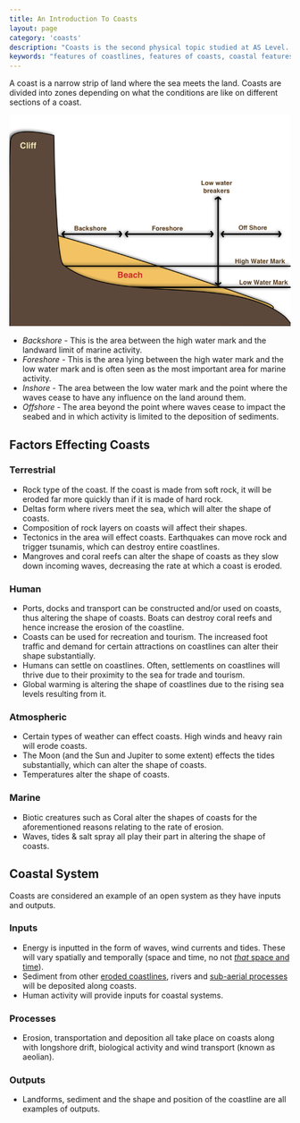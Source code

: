 ```yaml
---
title: An Introduction To Coasts
layout: page
category: 'coasts'
description: "Coasts is the second physical topic studied at AS Level. This post outlines the basics of coasts and what can effect them."
keywords: "features of coastlines, features of coasts, coastal features, inputs into coasts, outputs in coastal systems, coastal systems, sections of a coastal system, human impacts on coasts"
---
```


A coast is a narrow strip of land where the sea meets the land. Coasts are divided into zones depending on what the conditions are like on different sections of a coast. 

![Diagram of a coast showing how it is divided into the below sections.](/Images/coasts/1introduction/coastOutlineDiagram.png)

- *Backshore* - This is the area between the high water mark and the landward limit of marine activity. 
- *Foreshore* - This is the area lying between the high water mark and the low water mark and is often seen as the most important area for marine activity. 
- *Inshore* - The area between the low water mark and the point where the waves cease to have any influence on the land around them. 
- *Offshore* - The area beyond the point where waves cease to impact the seabed and in which activity is limited to the deposition of sediments. 

## Factors Effecting Coasts

### Terrestrial 

- Rock type of the coast. If the coast is made from soft rock, it will be eroded far more quickly than if it is made of hard rock. 
- Deltas form where rivers meet the sea, which will alter the shape of coasts. 
- Composition of rock layers on coasts will affect their shapes.
- Tectonics in the area will effect coasts. Earthquakes can move rock and trigger tsunamis, which can destroy entire coastlines.
- Mangroves and coral reefs can alter the shape of coasts as they slow down incoming waves, decreasing the rate at which a coast is eroded. 

### Human

- Ports, docks and transport can be constructed and/or used on coasts, thus altering the shape of coasts. Boats can destroy coral reefs and hence increase the erosion of the coastline. 
- Coasts can be used for recreation and tourism. The increased foot traffic and demand for certain attractions on coastlines can alter their shape substantially. 
- Humans can settle on coastlines. Often, settlements on coastlines will thrive due to their proximity to the sea for trade and tourism. 
- Global warming is altering the shape of coastlines due to the rising sea levels resulting from it. 

### Atmospheric

- Certain types of weather can effect coasts. High winds and heavy rain will erode coasts. 
- The Moon (and the Sun and Jupiter to some extent) effects the tides substantially, which can alter the shape of coasts.
- Temperatures alter the shape of coasts. 

### Marine

- Biotic creatures such as Coral alter the shapes of coasts for the aforementioned reasons relating to the rate of erosion.
- Waves, tides & salt spray all play their part in altering the shape of coasts. 

## Coastal System

Coasts are considered an example of an open system as they have inputs and outputs. 

### Inputs

- Energy is inputted in the form of waves, wind currents and tides. These will vary spatially and temporally (space and time, no not [*that* space and time](http://en.wikipedia.org/wiki/Space_and_time)).
- Sediment from other [eroded coastlines](/coasts/sub-aerial-processes), rivers and [sub-aerial processes](/coasts/coastal-weathering-and-mass-movement) will be deposited along coasts. 
- Human activity will provide inputs for coastal systems. 

### Processes

- Erosion, transportation and deposition all take place on coasts along with longshore drift, biological activity and wind transport (known as aeolian). 

### Outputs

- Landforms, sediment and the shape and position of the coastline are all examples of outputs. 